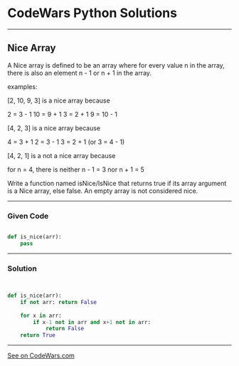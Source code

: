 # CodeWars Python Solutions

---

## Nice Array


A Nice array is defined to be an array where for every value n in the array, there is also an element n - 1 or n + 1 in the array.

examples:

[2, 10, 9, 3] is a nice array because

 2 =  3 - 1
10 =  9 + 1
 3 =  2 + 1
 9 = 10 - 1

[4, 2, 3] is a nice array because

4 = 3 + 1
2 = 3 - 1
3 = 2 + 1 (or 3 = 4 - 1)

[4, 2, 1] is a not a nice array because

for n = 4, there is neither n - 1 = 3 nor n + 1 = 5

Write a function named isNice/IsNice that returns true if its array argument is a Nice array, else false. An empty array is not considered nice.


---

### Given Code

```Python

def is_nice(arr):
    pass
```

---

### Solution
```Python


def is_nice(arr):
    if not arr: return False
    
    for x in arr:
        if x-1 not in arr and x+1 not in arr:       
            return False
    return True

```

-------

[See on CodeWars.com](https://www.codewars.com/kata/59b844528bcb7735560000a0/train/python)
